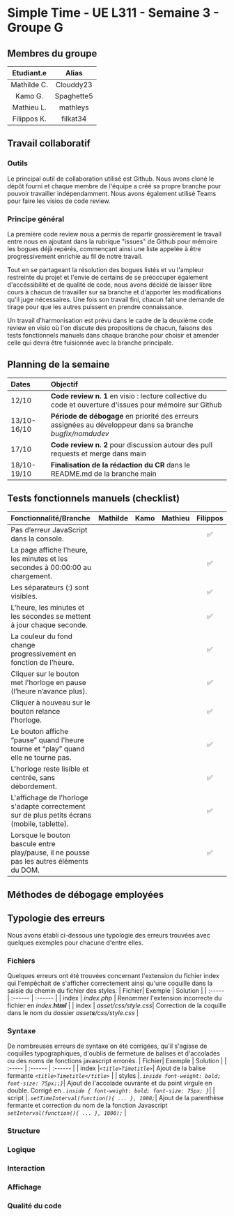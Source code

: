 # Simple Time - UE L311 - Semaine 3 - Groupe G

## Membres du groupe

| Etudiant.e  |  Alias      |    
| :----------:|:-----------:| 
| Mathilde C. | Clouddy23   | 
| Kamo G.     | Spaghette5  |   
| Mathieu L.  | mathleys    |   
| Filippos K. | filkat34    | 

## Travail collaboratif

### Outils
Le principal outil de collaboration utilisé est Github. Nous avons cloné le dépôt fourni et chaque membre de l'équipe a créé sa propre branche pour pouvoir travailler indépendamment. Nous avons également utilisé Teams pour faire les visios de code review.

### Principe général
La première code review nous a permis de repartir grossièrement le travail entre nous en ajoutant dans la rubrique "issues" de Github pour mémoire les bogues déjà repérés, commençant ainsi une liste appelée à être progressivement enrichie au fil de notre travail. 

Tout en se partageant la résolution des bogues listés et vu l'ampleur restreinte du projet et l'envie de certains de se préoccuper également d'accéssibilité et de qualité de code, nous avons décidé de laisser libre cours à chacun de travailler sur sa branche et d'apporter les modifications qu'il juge nécessaires. Une fois son travail fini, chacun fait une demande de tirage pour que les autres puissent en prendre connaissance. 

Un travail d'harmonisation est prévu dans le cadre de la deuxième code review en visio où l'on discute des propositions de chacun, faisons des tests fonctionnels manuels dans chaque branche pour choisir et amender celle qui devra être fuisionnée avec la branche principale.

## Planning de la semaine
| Dates |  Objectif  |    
| :---|:---| 
| 12/10 | **Code review n. 1** en visio : lecture collective du code et ouverture d'issues pour mémoire sur Github |
| 13/10-16/10 | **Période de débogage** en priorité des erreurs assignées au développeur dans sa branche _bugfix/nomdudev_ |   
| 17/10		  | **Code review n. 2** pour discussion autour des pull requests et merge dans main |   
| 18/10-19/10 | **Finalisation de la rédaction du CR** dans le README.md de la branche main | 

## Tests fonctionnels manuels (checklist)
| Fonctionnalité/Branche | Mathilde | Kamo | Mathieu | Filippos |   
| :---|:---:|:---:| :---:| :---:|
|Pas d’erreur JavaScript dans la console.| | | |✅|
|La page affiche l’heure, les minutes et les secondes à 00:00:00 au chargement.| | | |✅|
|Les séparateurs (:) sont visibles.| | | |✅|
|L’heure, les minutes et les secondes se mettent à jour chaque seconde.| | | |✅|
|La couleur du fond change progressivement en fonction de l’heure.| | | |✅|
|Cliquer sur le bouton met l'horloge en pause (l’heure n’avance plus).| | | |✅|
|Cliquer à nouveau sur le bouton relance l'horloge.| | | |✅|
|Le bouton affiche “pause” quand l'heure tourne et “play” quand elle ne tourne pas.| | | |✅|
|L'horloge reste lisible et centrée, sans débordement.| | | |✅|
|L'affichage de l'horloge s'adapte correctement sur de plus petits écrans (mobile, tablette).| | | |✅|
|Lorsque le bouton bascule entre play/pause, il ne pousse pas les autres éléments du DOM. | | | |✅|

## Méthodes de débogage employées
## Typologie des erreurs
Nous avons établi ci-dessous une typologie des erreurs trouvées avec quelques exemples pour chacune d'entre elles.
### Fichiers
Quelques erreurs ont été trouvées concernant l'extension du fichier index qui l'empêchait de s'afficher correctement ainsi qu'une coquille dans la saisie du chemin du fichier des styles.
| Fichier| Exemple | Solution |
| :----- | :------ | :------  |
| index  | _index.php_	| Renommer l'extension incorrecte du fichier en _index.**html**_ |
| index	 | _asset/css/style.css_| Correction de la coquille dans le nom du dossier _asset**s**/css/style.css_ |
### Syntaxe
De nombreuses erreurs de syntaxe on été corrigées, qu'il s'agisse de coquilles typographiques, d'oublis de fermeture de balises et d'accolades ou des noms de fonctions javascript erronés.
| Fichier| Exemple | Solution |
| :----- | :------ | :------  |
| index  |_```<title>Timetitle>```_| Ajout de la balise fermante _```<title>Timetitle</title>```_ |
| styles |_```.inside font-weight: bold; font-size: 75px;;}```_| Ajout de l'accolade ouvrante et du point virgule en double. Corrigé en _```.inside { font-weight: bold; font-size: 75px; }```_|
| script |_```.setTimeInterval(function(){ ... }, 1000;```_| Ajout de la parenthèse fermante et correction du nom de la fonction Javascript _```setInterval(function(){ ... }, 1000);```_ |
### Structure
### Logique
### Interaction
### Affichage
### Qualité du code
